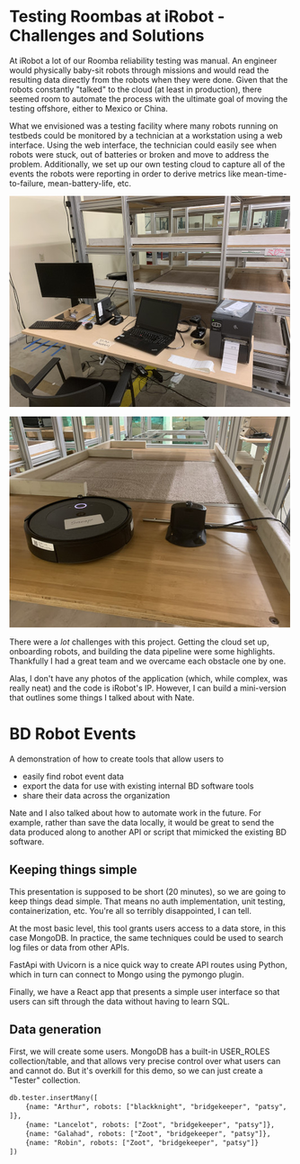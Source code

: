 # Testing Roombas at iRobot - Challenges and Solutions
At iRobot a lot of our Roomba reliability testing was manual.  An engineer would physically baby-sit robots through missions and would read the resulting data directly from the robots when they were done.  Given that the robots constantly "talked" to the cloud (at least in production), there seemed room to automate the process with the ultimate goal of moving the testing offshore, either to Mexico or China.

What we envisioned was a testing facility where many robots running on testbeds could be monitored by a technician at a workstation using a web interface.  Using the web interface, the technician could easily see when robots were stuck, out of batteries or broken and move to address the problem.  Additionally, we set up our own testing cloud to capture all of the events the robots were reporting in order to derive metrics like mean-time-to-failure, mean-battery-life, etc.

![Workstation](./img/workstation.jpg "Workstation")

![Testbed](./img/testbed.jpg "Testbed")

There were a *lot* challenges with this project.  Getting the cloud set up, onboarding robots, and building the data pipeline were some highlights.  Thankfully I had a great team and we overcame each obstacle one by one.

Alas, I don't have any photos of the application (which, while complex, was really neat) and the code is iRobot's IP.  However, I can build a mini-version that outlines some things I talked about with Nate.

# BD Robot Events
A demonstration of how to create tools that allow users to
- easily find robot event data 
- export the data for use with existing internal BD software tools
- share their data across the organization

Nate and I also talked about how to automate work in the future.  For example, rather than save the data locally, it would be great to send the data produced along to another API or script that mimicked the existing BD software.

## Keeping things simple
This presentation is supposed to be short (20 minutes), so we are going to keep things dead simple.  That means no auth implementation, unit testing, containerization, etc.  You're all so terribly disappointed, I can tell.

At the most basic level, this tool grants users access to a data store, in this case MongoDB.  In practice, the same techniques could be used to search log files or data from other APIs.  

FastApi with Uvicorn is a nice quick way to create API routes using Python, which in turn can connect to Mongo using the pymongo plugin.  

Finally, we have a React app that presents a simple user interface so that users can sift through the data without having to learn SQL.

## Data generation

First, we will create some users.  MongoDB has a built-in USER_ROLES collection/table, and that allows very precise control over what users can and cannot do.  But it's overkill for this demo, so we can just create a "Tester" collection.

    db.tester.insertMany([
        {name: "Arthur", robots: ["blackknight", "bridgekeeper", "patsy", ]},
        {name: "Lancelot", robots: ["Zoot", "bridgekeeper", "patsy"]},
        {name: "Galahad", robots: ["Zoot", "bridgekeeper", "patsy"]},
        {name: "Robin", robots: ["Zoot", "bridgekeeper", "patsy"]}
    ])
